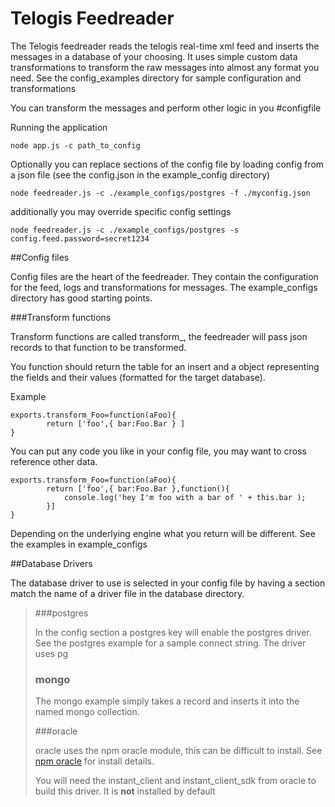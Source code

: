 # Telogis Feedreader

The Telogis feedreader reads the telogis real-time xml feed and inserts the messages in a database of your choosing. It  uses simple custom data transformations to transform the raw messages into almost any format you need. See the config_examples directory for sample configuration and transformations

You can transform the messages and perform other logic in you #configfile

Running the application

	node app.js -c path_to_config

Optionally you can replace sections of the config file by loading config from a json file (see the config.json in the example_config directory)

	node feedreader.js -c ./example_configs/postgres -f ./myconfig.json

additionally you may override specific config settings

	node feedreader.js -c ./example_configs/postgres -s config.feed.password=secret1234

##Config files

Config files are the heart of the feedreader.  They contain the configuration for the feed,  logs and transformations for messages. The example_configs directory has good starting points.

###Transform functions

Transform functions are called transform_<XML NODE NAME>, the feedreader will pass json records to that function to be transformed.

You function should return the table for an insert and a object representing the fields and their values (formatted for the target database).

Example

	exports.transform_Foo=function(aFoo){
			return ['foo',{ bar:Foo.Bar } ]
	}

You can put any code you like in your config file, you may want to cross reference other data.

	exports.transform_Foo=function(aFoo){
			return ['foo',{ bar:Foo.Bar },function(){
				console.log('hey I'm foo with a bar of ' + this.bar ); 
			}]
	}

Depending on the underlying engine what you return will be different. See the examples in example_configs

##Database Drivers

The database driver to use is selected in your config file by having a section match the name of a driver file in the database directory.

> ###postgres
> 
> In the config section a postgres key will enable the postgres driver. 
> See the postgres example for a sample connect string.  The driver uses
> pg 
> 
> ### mongo
> 
> The mongo example simply takes a record and inserts it into the named
> mongo collection.
> 
> ###oracle
> 
> oracle uses the npm oracle module, this can be difficult to install. 
> See [npm oracle](https://www.npmjs.com/package/oracle) for install
> details.
> 
> You will need the instant_client and instant_client_sdk from oracle to
> build this driver.  It is **not** installed by default


